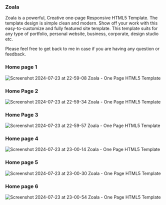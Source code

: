 ### Zoala 
Zoala is a powerful, Creative one-page Responsive HTML5 Template. The template design is simple clean and modern. Show off your work with this easy-to-customize and fully featured site template. This template suits for any type of portfolio, personal website, business, corporate, design studio etc.

Please feel free to get back to me in case if you are having any question or feedback.
### Home page 1
![Screenshot 2024-07-23 at 22-59-08 Zoala - One Page HTML5 Template](https://github.com/user-attachments/assets/1a9161dc-526a-493a-ad91-ed5d2b824d9e)
### Home Page 2
![Screenshot 2024-07-23 at 22-59-34 Zoala - One Page HTML5 Template](https://github.com/user-attachments/assets/678c60d4-4ddf-4cac-af9f-fc510c448ec8)
### Home Page 3
![Screenshot 2024-07-23 at 22-59-57 Zoala - One Page HTML5 Template](https://github.com/user-attachments/assets/243f7e09-5c16-453b-9c05-ba0bd10ce49c)
### Home page 4
![Screenshot 2024-07-23 at 23-00-14 Zoala - One Page HTML5 Template](https://github.com/user-attachments/assets/38123d90-4e3c-494a-b332-c70ff7346ffe)
### Home page 5
![Screenshot 2024-07-23 at 23-00-30 Zoala - One Page HTML5 Template](https://github.com/user-attachments/assets/4475cab1-8899-4959-8143-4d4503b0ff8c)
### Home page 6
![Screenshot 2024-07-23 at 23-00-54 Zoala - One Page HTML5 Template](https://github.com/user-attachments/assets/5f90e3a1-1507-45e2-a8f3-bd47a33319bc)
